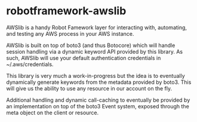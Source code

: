 # robotframework-awslib
AWSlib is a handy Robot Famework layer for interacting with, automating, and testing any AWS process in your AWS instance.


AWSlib is built on top of boto3 (and thus Botocore) which will handle session handling via a dynamic keyword API provided by this library. As such, AWSlib will use your default authentication credentials in ~/.aws/credentials.

This library is very much a work-in-progress but the idea is to eventually dynamically generate keywords from the metadata provided by boto3. This will give us the ability to use any resource in our account on the fly.

Additional handling and dynamic call-caching to eventually be provided by an implementation on top of the boto3 Event system, exposed through the meta object on the client or resource.
